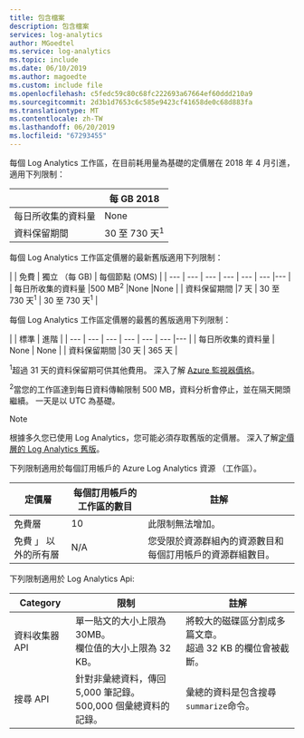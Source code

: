 ```yaml
---
title: 包含檔案
description: 包含檔案
services: log-analytics
author: MGoedtel
ms.service: log-analytics
ms.topic: include
ms.date: 06/10/2019
ms.author: magoedte
ms.custom: include file
ms.openlocfilehash: c5fedc59c80c68fc222693a67664ef60ddd210a9
ms.sourcegitcommit: 2d3b1d7653c6c585e9423cf41658de0c68d883fa
ms.translationtype: MT
ms.contentlocale: zh-TW
ms.lasthandoff: 06/20/2019
ms.locfileid: "67293455"
---
```

每個 Log Analytics 工作區，在目前耗用量為基礎的定價層在 2018 年 4 月引進，適用下列限制：

|     | 每 GB 2018 |
| --- | --- | 
| 每日所收集的資料量 | None |
| 資料保留期間 | 30 至 730 天<sup>1</sup> |

每個 Log Analytics 工作區定價層的最新舊版適用下列限制：

|  | 免費 | 獨立 （每 GB) | 每個節點 (OMS) |
| --- | --- | --- | --- | --- | --- |--- |
| 每日所收集的資料量 |500 MB<sup>2</sup> |None |None |
| 資料保留期間 |7 天 | 30 至 730 天<sup>1</sup> | 30 至 730 天<sup>1</sup> |

每個 Log Analytics 工作區定價層的最舊的舊版適用下列限制：

|  | 標準 | 進階 | 
| --- | --- | --- | --- | --- | --- |--- |
| 每日所收集的資料量 | None | None | 
| 資料保留期間 |30 天 | 365 天 |

<sup>1</sup>超過 31 天的資料保留期可供其他費用。 深入了解 [Azure 監視器價格](https://azure.microsoft.com/pricing/details/monitor/)。

<sup>2</sup>當您的工作區達到每日資料傳輸限制 500 MB，資料分析會停止，並在隔天開頭繼續。 一天是以 UTC 為基礎。

>[!NOTE]
>根據多久您已使用 Log Analytics，您可能必須存取舊版的定價層。 深入了解[定價層的 Log Analytics 舊版](https://docs.microsoft.com/azure/azure-monitor/platform/manage-cost-storage#legacy-pricing-tiers)。 
>

下列限制適用於每個訂用帳戶的 Azure Log Analytics 資源 （工作區）。

| 定價層    | 每個訂用帳戶的工作區的數目 | 註解
| --- | --- | --- |
| 免費層  | 10 | 此限制無法增加。 |
| 免費 」 以外的所有層 | N/A | 您受限於資源群組內的資源數目和每個訂用帳戶的資源群組數目。 | 

下列限制適用於 Log Analytics Api:

| Category | 限制 | 註解
| --- | --- | --- |
| 資料收集器 API | 單一貼文的大小上限為 30MB。<br>欄位值的大小上限為 32 KB。 | 將較大的磁碟區分割成多篇文章。<br>超過 32 KB 的欄位會被截斷。 |
| 搜尋 API | 針對非彙總資料，傳回 5,000 筆記錄。<br>500,000 個彙總資料的記錄。 | 彙總的資料是包含搜尋`summarize`命令。
 
